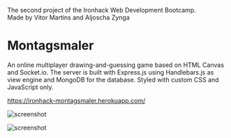 The second project of the Ironhack Web Development Bootcamp.  
Made by Vitor Martins and Aljoscha Zynga

# Montagsmaler

An online multiplayer drawing-and-guessing game based on HTML Canvas and Socket.io. The server is built with Express.js using Handlebars.js as view engine and MongoDB for the database. Styled with custom CSS and JavaScript only.

https://ironhack-montagsmaler.herokuapp.com/

![screenshot](./montagsmaler-screenshot-01.png)

![screenshot](./montagsmaler-screenshot-02.png)

